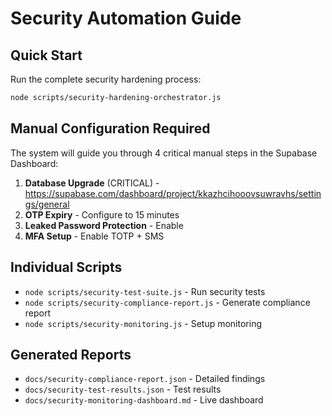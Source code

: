 # Security Automation Guide

## Quick Start

Run the complete security hardening process:

```bash
node scripts/security-hardening-orchestrator.js
```

## Manual Configuration Required

The system will guide you through 4 critical manual steps in the Supabase Dashboard:

1. **Database Upgrade** (CRITICAL) - https://supabase.com/dashboard/project/kkazhcihooovsuwravhs/settings/general
2. **OTP Expiry** - Configure to 15 minutes
3. **Leaked Password Protection** - Enable
4. **MFA Setup** - Enable TOTP + SMS

## Individual Scripts

- `node scripts/security-test-suite.js` - Run security tests
- `node scripts/security-compliance-report.js` - Generate compliance report
- `node scripts/security-monitoring.js` - Setup monitoring

## Generated Reports

- `docs/security-compliance-report.json` - Detailed findings
- `docs/security-test-results.json` - Test results
- `docs/security-monitoring-dashboard.md` - Live dashboard